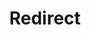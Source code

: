 ﻿---
layout: src/layouts/Redirect.astro
title: Redirect
redirect: /docs/octopus-rest-api/octopus-cli/list-workers
pubDate:  2023-01-01
navSearch: false
navSitemap: false
navMenu: false
---
